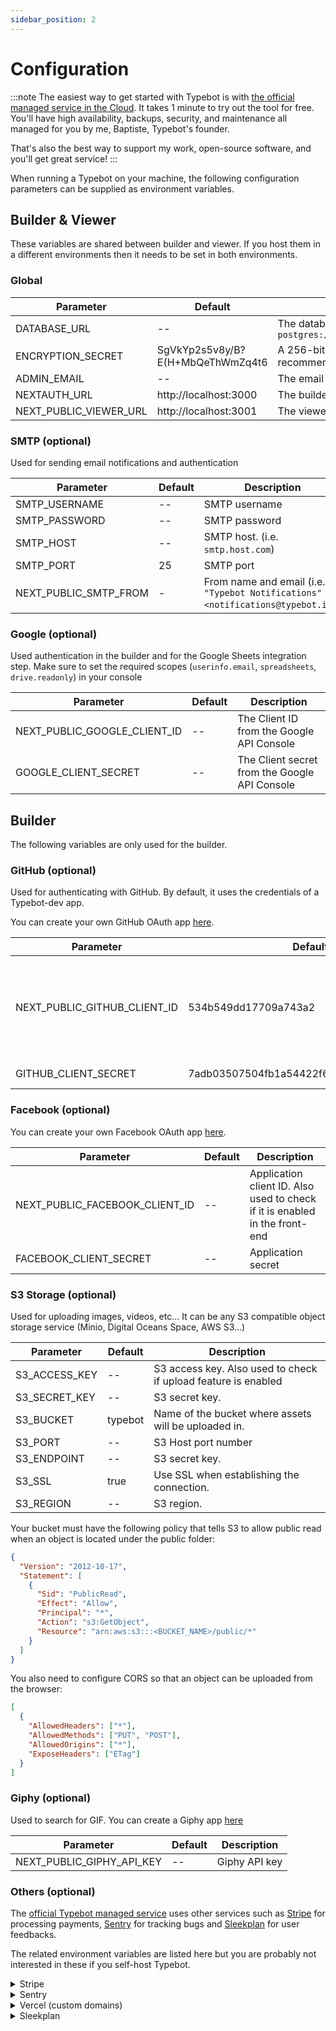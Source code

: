 ```yaml
---
sidebar_position: 2
---
```


# Configuration

:::note
The easiest way to get started with Typebot is with [the official managed service in the Cloud](https://app.typebot.io). It takes 1 minute to try out the tool for free. You'll have high availability, backups, security, and maintenance all managed for you by me, Baptiste, Typebot's founder.

That's also the best way to support my work, open-source software, and you'll get great service!
:::

When running a Typebot on your machine, the following configuration parameters can be supplied as environment variables.

## Builder & Viewer

These variables are shared between builder and viewer. If you host them in a different environments then it needs to be set in both environments.

### Global

| Parameter              | Default                          | Description                                                                                                                                                                       |
| ---------------------- | -------------------------------- | --------------------------------------------------------------------------------------------------------------------------------------------------------------------------------- |
| DATABASE_URL           | --                               | The database URL, i.e. for external db server `postgres://user:password@ip.or.domain.to.server/database_name`                                                                     |
| ENCRYPTION_SECRET      | SgVkYp2s5v8y/B?E(H+MbQeThWmZq4t6 | A 256-bit key used to encrypt sensitive data. It is strongly recommended to [generate](https://www.allkeysgenerator.com/Random/Security-Encryption-Key-Generator.aspx) a new one. |
| ADMIN_EMAIL            | --                               | The email that will get a "Pro" plan on user creation                                                                                                                             |
| NEXTAUTH_URL           | http://localhost:3000            | The builder base URL                                                                                                                                                              |
| NEXT_PUBLIC_VIEWER_URL | http://localhost:3001            | The viewer base URL                                                                                                                                                               |

### SMTP (optional)

Used for sending email notifications and authentication

| Parameter             | Default | Description                                                                     |
| --------------------- | ------- | ------------------------------------------------------------------------------- |
| SMTP_USERNAME         | --      | SMTP username                                                                   |
| SMTP_PASSWORD         | --      | SMTP password                                                                   |
| SMTP_HOST             | --      | SMTP host. (i.e. `smtp.host.com`)                                               |
| SMTP_PORT             | 25      | SMTP port                                                                       |
| NEXT_PUBLIC_SMTP_FROM | -       | From name and email (i.e. `"Typebot Notifications" <notifications@typebot.io>`) |

### Google (optional)

Used authentication in the builder and for the Google Sheets integration step. Make sure to set the required scopes (`userinfo.email`, `spreadsheets`, `drive.readonly`) in your console

| Parameter                    | Default | Description                                   |
| ---------------------------- | ------- | --------------------------------------------- |
| NEXT_PUBLIC_GOOGLE_CLIENT_ID | --      | The Client ID from the Google API Console     |
| GOOGLE_CLIENT_SECRET         | --      | The Client secret from the Google API Console |

## Builder

The following variables are only used for the builder.

### GitHub (optional)

Used for authenticating with GitHub. By default, it uses the credentials of a Typebot-dev app.

You can create your own GitHub OAuth app [here](https://github.com/settings/developers).

| Parameter                    | Default                                  | Description                                                                 |
| ---------------------------- | ---------------------------------------- | --------------------------------------------------------------------------- |
| NEXT_PUBLIC_GITHUB_CLIENT_ID | 534b549dd17709a743a2                     | Application client ID. Also used to check if it is enabled in the front-end |
| GITHUB_CLIENT_SECRET         | 7adb03507504fb1a54422f6c3c697277cfd000a9 | Application secret                                                          |

### Facebook (optional)

You can create your own Facebook OAuth app [here](https://developers.facebook.com/apps/create/).

| Parameter                      | Default | Description                                                                 |
| ------------------------------ | ------- | --------------------------------------------------------------------------- |
| NEXT_PUBLIC_FACEBOOK_CLIENT_ID | --      | Application client ID. Also used to check if it is enabled in the front-end |
| FACEBOOK_CLIENT_SECRET         | --      | Application secret                                                          |

### S3 Storage (optional)

Used for uploading images, videos, etc... It can be any S3 compatible object storage service (Minio, Digital Oceans Space, AWS S3...)

| Parameter     | Default | Description                                                    |
| ------------- | ------- | -------------------------------------------------------------- |
| S3_ACCESS_KEY | --      | S3 access key. Also used to check if upload feature is enabled |
| S3_SECRET_KEY | --      | S3 secret key.                                                 |
| S3_BUCKET     | typebot | Name of the bucket where assets will be uploaded in.           |
| S3_PORT       | --      | S3 Host port number                                            |
| S3_ENDPOINT   | --      | S3 secret key.                                                 |
| S3_SSL        | true    | Use SSL when establishing the connection.                      |
| S3_REGION     | --      | S3 region.                                                     |

Your bucket must have the following policy that tells S3 to allow public read when an object is located under the public folder:

```json
{
  "Version": "2012-10-17",
  "Statement": [
    {
      "Sid": "PublicRead",
      "Effect": "Allow",
      "Principal": "*",
      "Action": "s3:GetObject",
      "Resource": "arn:aws:s3:::<BUCKET_NAME>/public/*"
    }
  ]
}
```

You also need to configure CORS so that an object can be uploaded from the browser:

```json
[
  {
    "AllowedHeaders": ["*"],
    "AllowedMethods": ["PUT", "POST"],
    "AllowedOrigins": ["*"],
    "ExposeHeaders": ["ETag"]
  }
]
```

### Giphy (optional)

Used to search for GIF. You can create a Giphy app [here](https://developers.giphy.com/dashboard/)

| Parameter                 | Default | Description   |
| ------------------------- | ------- | ------------- |
| NEXT_PUBLIC_GIPHY_API_KEY | --      | Giphy API key |

### Others (optional)

The [official Typebot managed service](https://app.typebot.io/) uses other services such as [Stripe](https://stripe.com/) for processing payments, [Sentry](https://sentry.io/) for tracking bugs and [Sleekplan](https://sleekplan.com/) for user feedbacks.

The related environment variables are listed here but you are probably not interested in these if you self-host Typebot.

<details><summary>Stripe</summary>
<p>

| Parameter                     | Default | Description           |
| ----------------------------- | ------- | --------------------- |
| NEXT_PUBLIC_STRIPE_PUBLIC_KEY | --      | Stripe public key     |
| STRIPE_SECRET_KEY             | --      | Stripe secret key     |
| STRIPE_PRICE_USD_ID           | --      | Pro plan USD price id |
| STRIPE_PRICE_EUR_ID           | --      | Pro plan EUR price id |
| STRIPE_WEBHOOK_SECRET         | --      | Stripe Webhook secret |

</p></details>

<details><summary>Sentry</summary>
<p>

| Parameter              | Default | Description                            |
| ---------------------- | ------- | -------------------------------------- |
| NEXT_PUBLIC_SENTRY_DSN | --      | Sentry DSN                             |
| SENTRY_AUTH_TOKEN      | --      | Used to upload sourcemaps on app build |
| SENTRY_PROJECT         | --      | Sentry project name                    |
| SENTRY_ORG             | --      | Sentry organization name               |

These can also be added to the `viewer` environment

</p></details>

<details><summary>Vercel (custom domains)</summary>
<p>

| Parameter                  | Default | Description                                     |
| -------------------------- | ------- | ----------------------------------------------- |
| VERCEL_TOKEN               | --      | Vercel API token                                |
| VERCEL_VIEWER_PROJECT_NAME | --      | The name of the viewer project in Vercel        |
| VERCEL_TEAM_ID             | --      | Vercel team ID that contains the viewer project |

</p></details>

<details><summary>Sleekplan</summary>
<p>

| Parameter         | Default | Description                                                              |
| ----------------- | ------- | ------------------------------------------------------------------------ |
| SLEEKPLAN_SSO_KEY | --      | Sleekplan SSO key used to automatically authenticate a user in Sleekplan |

</p></details>
